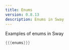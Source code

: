 ```yaml
---
title: Enums
version: 0.8.13
description: Enums in Sway
---
```


Examples of enums in Sway

```rust
{{{enums}}}
```
